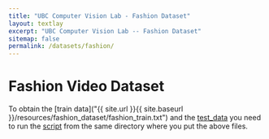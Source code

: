 ```yaml
---
title: "UBC Computer Vision Lab - Fashion Dataset"
layout: textlay
excerpt: "UBC Computer Vision Lab -- Fashion Dataset"
sitemap: false
permalink: /datasets/fashion/
---
```


# Fashion Video Dataset

To obtain the [train data]("{{ site.url }}{{ site.baseurl }}/resources/fashion_dataset/fashion_train.txt") and the [test_data](resources/fashion_dataset/fashion_test.txt) you need to run the [script](resources/fashion_dataset/data_crowler.py) from the same directory where you put the above files.  
